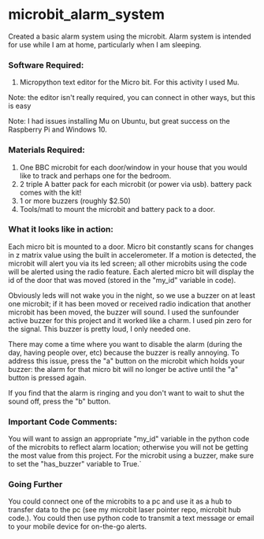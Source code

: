 # microbit_alarm_system

Created a basic alarm system using the microbit.  Alarm system is intended for use while I am at home, particularly when I am sleeping.

### Software Required:

1.  Micropython text editor for the Micro bit.  For this activity I used Mu.

Note: the editor isn't really required, you can connect in other ways, but this is easy

Note: I had issues installing Mu on Ubuntu, but great success on the Raspberry Pi and Windows 10.

### Materials Required: 

1. One BBC microbit for each door/window in your house that you would like to track and perhaps one for the bedroom.
2. 2 triple A batter pack for each microbit (or power via usb).  battery pack comes with the kit!  
3. 1 or more buzzers (roughly $2.50)
4. Tools/matl to mount the microbit and battery pack to a door.

### What it looks like in action:

Each micro bit is mounted to a door.  Micro bit constantly scans for changes in z matrix value using the built in accelerometer.  If a motion is detected, the microbit will alert you via its led screen; all other microbits using the code will be alerted using the radio feature.  Each alerted micro bit will display the id of the door that was moved (stored in the "my_id" variable in code).

Obviously leds will not wake you in the night, so we use a buzzer on at least one microbit; if it has been moved or received radio indication that another microbit has been moved, the buzzer will sound.  I used the sunfounder active buzzer for this project and it worked like a charm.  I used pin zero for the signal.  This buzzer is pretty loud, I only needed one.

There may come a time where you want to disable the alarm (during the day, having people over, etc) because the buzzer is really annoying.  To address this issue, press the "a" button on the microbit which holds your buzzer: the alarm for that micro bit will no longer be active until the "a" button is pressed again.

If you find that the alarm is ringing and you don't want to wait to shut the sound off, press the "b" button.

### Important Code Comments:

You will want to assign an appropriate "my_id" variable in the python code of the microbits to reflect alarm location; otherwise you will not be getting the most value from this project.  For the microbit using a buzzer, make sure to set the "has_buzzer" variable to True.`

### Going Further

You could connect one of the microbits to a pc and use it as a hub to transfer data to the pc (see my microbit laser pointer repo, microbit hub code.).  You could then use python code to transmit a text message or email to your mobile device for on-the-go alerts.
